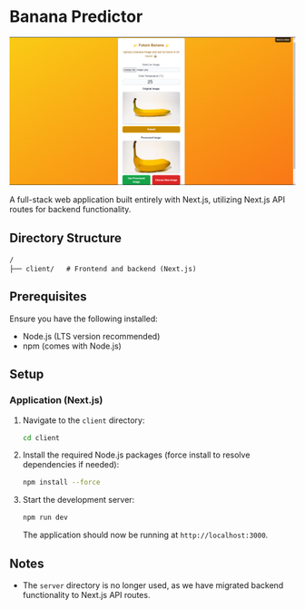 # Banana Predictor

![1739641390777](image/README/1739641390777.png)

A full-stack web application built entirely with Next.js, utilizing Next.js API routes for backend functionality.

## Directory Structure

```
/
├── client/   # Frontend and backend (Next.js)
```

## Prerequisites

Ensure you have the following installed:

- Node.js (LTS version recommended)
- npm (comes with Node.js)

## Setup

### Application (Next.js)

1. Navigate to the `client` directory:

   ```bash
   cd client
   ```
2. Install the required Node.js packages (force install to resolve dependencies if needed):

   ```bash
   npm install --force
   ```
3. Start the development server:

   ```bash
   npm run dev
   ```

   The application should now be running at `http://localhost:3000`.

## Notes

- The `server` directory is no longer used, as we have migrated backend functionality to Next.js API routes.
